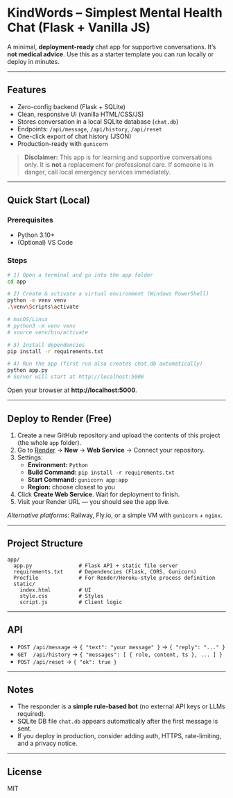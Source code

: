 # KindWords – Simplest Mental Health Chat (Flask + Vanilla JS)

A minimal, **deployment-ready** chat app for supportive conversations. It’s **not medical advice**. Use this as a starter template you can run locally or deploy in minutes.

---

## Features
- Zero-config backend (Flask + SQLite)
- Clean, responsive UI (vanilla HTML/CSS/JS)
- Stores conversation in a local SQLite database (`chat.db`)
- Endpoints: `/api/message`, `/api/history`, `/api/reset`
- One-click export of chat history (JSON)
- Production-ready with `gunicorn`

> **Disclaimer:** This app is for learning and supportive conversations only. It is **not** a replacement for professional care. If someone is in danger, call local emergency services immediately.

---

## Quick Start (Local)

### Prerequisites
- Python 3.10+
- (Optional) VS Code

### Steps
```bash
# 1) Open a terminal and go into the app folder
cd app

# 2) Create & activate a virtual environment (Windows PowerShell)
python -m venv venv
.\venv\Scripts\activate

# macOS/Linux
# python3 -m venv venv
# source venv/bin/activate

# 3) Install dependencies
pip install -r requirements.txt

# 4) Run the app (first run also creates chat.db automatically)
python app.py
# Server will start at http://localhost:5000
```

Open your browser at **http://localhost:5000**.

---

## Deploy to Render (Free)

1. Create a new GitHub repository and upload the contents of this project (the whole `app` folder).
2. Go to [Render](https://render.com) → **New** → **Web Service** → Connect your repository.
3. Settings:
   - **Environment:** `Python`
   - **Build Command:** `pip install -r requirements.txt`
   - **Start Command:** `gunicorn app:app`
   - **Region:** choose closest to you
4. Click **Create Web Service**. Wait for deployment to finish.
5. Visit your Render URL — you should see the app live.

_Alternative platforms_: Railway, Fly.io, or a simple VM with `gunicorn` + `nginx`.

---

## Project Structure
```
app/
  app.py               # Flask API + static file server
  requirements.txt     # Dependencies (Flask, CORS, Gunicorn)
  Procfile             # For Render/Heroku-style process definition
  static/
    index.html         # UI
    style.css          # Styles
    script.js          # Client logic
```

---

## API
- `POST /api/message` → `{ "text": "your message" }` → `{ "reply": "..." }`
- `GET  /api/history` → `{ "messages": [ { role, content, ts }, ... ] }`
- `POST /api/reset` → `{ "ok": true }`

---

## Notes
- The responder is a **simple rule-based bot** (no external API keys or LLMs required).
- SQLite DB file `chat.db` appears automatically after the first message is sent.
- If you deploy in production, consider adding auth, HTTPS, rate-limiting, and a privacy notice.

---

## License
MIT
